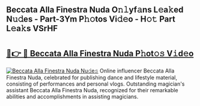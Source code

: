 ## Beccata Alla Finestra Nuda O𝚗𝚕yf𝚊ns L𝚎a𝚔ed N𝚞𝚍es - Part-3Ym P𝚑𝚘tos Vi𝚍𝚎o - H𝚘𝚝 Part L𝚎a𝚔s VSrHF

# <h2><a href="http://kfcb02.oniu.top/?m=Beccata+Alla+Finestra+Nuda">🔗👉 🔴 Beccata Alla Finestra Nuda P𝚑ot𝚘𝚜 V𝚒d𝚎o</a></h2>

[![Beccata Alla Finestra Nuda Nu𝚍e𝚜](https://i.imgur.com/0qMVB7G.gif)](http://kfcb02.oniu.top/?m=Beccata+Alla+Finestra+Nuda)
Online influencer Beccata Alla Finestra Nuda, celebrated for publishing dance and lifestyle material, consisting of performances and personal vlogs. Outstanding magician's assistant Beccata Alla Finestra Nuda, recognized for their remarkable abilities and accomplishments in assisting magicians.  
